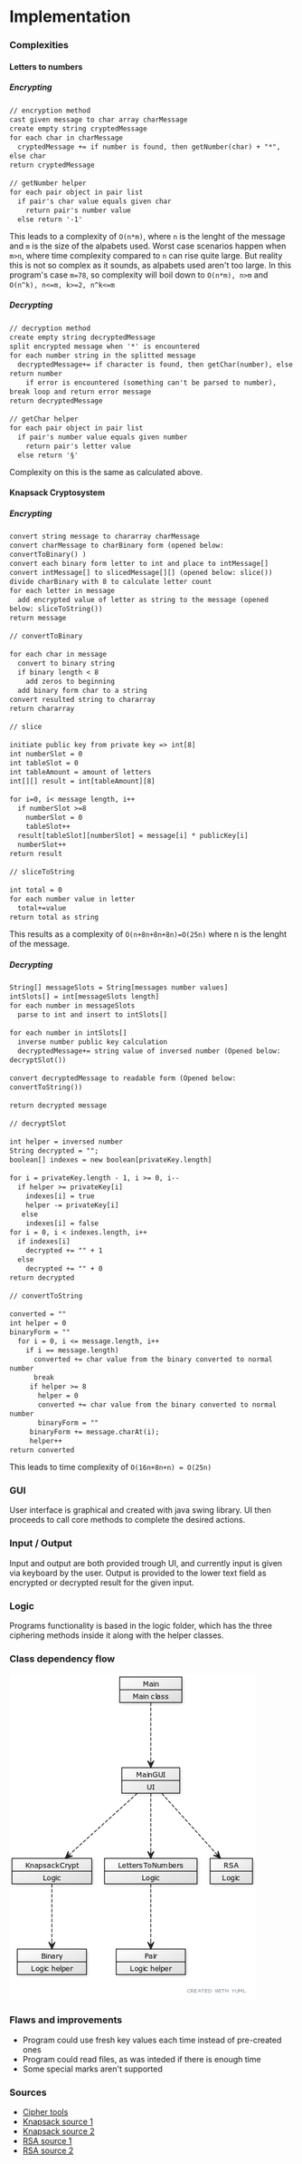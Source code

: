 # Implementation

### Complexities

#### Letters to numbers

##### Encrypting

```
// encryption method
cast given message to char array charMessage
create empty string cryptedMessage
for each char in charMessage
  cryptedMessage += if number is found, then getNumber(char) + "*", else char
return cryptedMessage

// getNumber helper
for each pair object in pair list
  if pair's char value equals given char
    return pair's number value
  else return '-1'
```

This leads to a complexity of `O(n*m)`, where `n` is the lenght of the message and `m` is the size of
the alpabets used. Worst case scenarios happen when `m>n`, where time complexity compared to `n` can rise
quite large. But reality this is not so complex as it sounds, as alpabets used aren't too large. In this
program's case `m=78`, so complexity will boil down to `O(n*m), n>m` and `O(n^k), n<=m, k>=2, n^k<=m`

##### Decrypting

```
// decryption method
create empty string decryptedMessage
split encrypted message when '*' is encountered
for each number string in the splitted message
  decryptedMessage+= if character is found, then getChar(number), else return number
    if error is encountered (something can't be parsed to number), break loop and return error message
return decryptedMessage

// getChar helper
for each pair object in pair list
  if pair's number value equals given number
    return pair's letter value
  else return '§'
```
Complexity on this is the same as calculated above.

#### Knapsack Cryptosystem

##### Encrypting

```
convert string message to chararray charMessage
convert charMessage to charBinary form (opened below: convertToBinary() )
convert each binary form letter to int and place to intMessage[]
convert intMessage[] to slicedMessage[][] (opened below: slice())
divide charBinary with 8 to calculate letter count
for each letter in message
  add encrypted value of letter as string to the message (opened below: sliceToString())
return message

// convertToBinary

for each char in message
  convert to binary string
  if binary length < 8
    add zeros to beginning
  add binary form char to a string
convert resulted string to chararray
return chararray

// slice 

initiate public key from private key => int[8]
int numberSlot = 0
int tableSlot = 0
int tableAmount = amount of letters
int[][] result = int[tableAmount][8]

for i=0, i< message length, i++
  if numberSlot >=8
    numberSlot = 0
    tableSlot++
  result[tableSlot][numberSlot] = message[i] * publicKey[i]
  numberSlot++
return result

// sliceToString

int total = 0
for each number value in letter
  total+=value
return total as string

```

This results as a complexity of `O(n+8n+8n+8n)=O(25n)` where n is the lenght of the message. 

##### Decrypting

```
String[] messageSlots = String[messages number values]
intSlots[] = int[messageSlots length]
for each number in messageSlots
  parse to int and insert to intSlots[]

for each number in intSlots[]
  inverse number public key calculation
  decryptedMessage+= string value of inversed number (Opened below: decryptSlot())

convert decryptedMessage to readable form (Opened below: convertToString())

return decrypted message

// decryptSlot

int helper = inversed number
String decrypted = "";
boolean[] indexes = new boolean[privateKey.length]

for i = privateKey.length - 1, i >= 0, i--
  if helper >= privateKey[i]
    indexes[i] = true
    helper -= privateKey[i]
   else 
    indexes[i] = false
for i = 0, i < indexes.length, i++
  if indexes[i]
    decrypted += "" + 1
  else
    decrypted += "" + 0
return decrypted

// convertToString

converted = ""
int helper = 0
binaryForm = ""
  for i = 0, i <= message.length, i++
    if i == message.length)
      converted += char value from the binary converted to normal number
      break
     if helper >= 8
       helper = 0
       converted += char value from the binary converted to normal number
       binaryForm = ""
     binaryForm += message.charAt(i);
     helper++
return converted
```

This leads to time complexity of `O(16n+8n+n) = O(25n)`

### GUI

User interface is graphical and created with java swing library. UI then proceeds to call core methods
to complete the desired actions.

### Input / Output

Input and output are both provided trough UI, and currently input is given via keyboard by the user.
Output is provided to the lower text field as encrypted or decrypted result for the given input.

### Logic

Programs functionality is based in the logic folder, which has the three ciphering methods inside it
along with the helper classes. 

### Class dependency flow

![Structure](https://github.com/ArttuJanhunen/cipherer/blob/master/documentation/pictures/structure.png "Project layout")

### Flaws and improvements

* Program could use fresh key values each time instead of pre-created ones
* Program could read files, as was inteded if there is enough time
* Some special marks aren't supported

### Sources

* [Cipher tools](http://rumkin.com/tools/cipher/index.php)
* [Knapsack source 1](https://en.wikipedia.org/wiki/Merkle%E2%80%93Hellman_knapsack_cryptosystem)
* [Knapsack source 2](https://www.geeksforgeeks.org/knapsack-encryption-algorithm-in-cryptography/)
* [RSA source 1](https://en.wikipedia.org/wiki/RSA_(cryptosystem))
* [RSA source 2](https://www.geeksforgeeks.org/rsa-algorithm-cryptography/)
